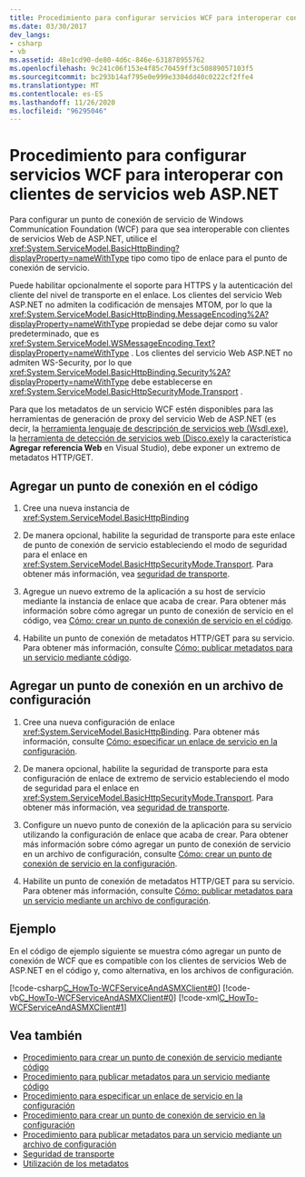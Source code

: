 ```yaml
---
title: Procedimiento para configurar servicios WCF para interoperar con clientes de servicios web ASP.NET
ms.date: 03/30/2017
dev_langs:
- csharp
- vb
ms.assetid: 48e1cd90-de80-4d6c-846e-631878955762
ms.openlocfilehash: 9c241c06f153e4f85c70459ff3c50889057103f5
ms.sourcegitcommit: bc293b14af795e0e999e3304dd40c0222cf2ffe4
ms.translationtype: MT
ms.contentlocale: es-ES
ms.lasthandoff: 11/26/2020
ms.locfileid: "96295046"
---
```

# <a name="how-to-configure-wcf-service-to-interoperate-with-aspnet-web-service-clients"></a>Procedimiento para configurar servicios WCF para interoperar con clientes de servicios web ASP.NET

Para configurar un punto de conexión de servicio de Windows Communication Foundation (WCF) para que sea interoperable con clientes de servicios Web de ASP.NET, utilice el <xref:System.ServiceModel.BasicHttpBinding?displayProperty=nameWithType> tipo como tipo de enlace para el punto de conexión de servicio.  
  
 Puede habilitar opcionalmente el soporte para HTTPS y la autenticación del cliente del nivel de transporte en el enlace. Los clientes del servicio Web ASP.NET no admiten la codificación de mensajes MTOM, por lo que la <xref:System.ServiceModel.BasicHttpBinding.MessageEncoding%2A?displayProperty=nameWithType> propiedad se debe dejar como su valor predeterminado, que es <xref:System.ServiceModel.WSMessageEncoding.Text?displayProperty=nameWithType> . Los clientes del servicio Web ASP.NET no admiten WS-Security, por lo que <xref:System.ServiceModel.BasicHttpBinding.Security%2A?displayProperty=nameWithType> debe establecerse en <xref:System.ServiceModel.BasicHttpSecurityMode.Transport> .  
  
 Para que los metadatos de un servicio WCF estén disponibles para las herramientas de generación de proxy del servicio Web de ASP.NET (es decir, la [herramienta lenguaje de descripción de servicios web (Wsdl.exe)](/previous-versions/dotnet/netframework-4.0/7h3ystb6(v=vs.100)), la [herramienta de detección de servicios web (Disco.exe)](/previous-versions/dotnet/netframework-4.0/cy2a3ybs(v=vs.100))y la característica **Agregar referencia Web** en Visual Studio), debe exponer un extremo de metadatos HTTP/GET.  
  
## <a name="add-an-endpoint-in-code"></a>Agregar un punto de conexión en el código  
  
1. Cree una nueva instancia de <xref:System.ServiceModel.BasicHttpBinding>  
  
2. De manera opcional, habilite la seguridad de transporte para este enlace de punto de conexión de servicio estableciendo el modo de seguridad para el enlace en <xref:System.ServiceModel.BasicHttpSecurityMode.Transport>. Para obtener más información, vea [seguridad de transporte](transport-security.md).  
  
3. Agregue un nuevo extremo de la aplicación a su host de servicio mediante la instancia de enlace que acaba de crear. Para obtener más información sobre cómo agregar un punto de conexión de servicio en el código, vea [Cómo: crear un punto de conexión de servicio en el código](how-to-create-a-service-endpoint-in-code.md).  
  
4. Habilite un punto de conexión de metadatos HTTP/GET para su servicio. Para obtener más información, consulte [Cómo: publicar metadatos para un servicio mediante código](how-to-publish-metadata-for-a-service-using-code.md).  
  
## <a name="add-an-endpoint-in-a-configuration-file"></a>Agregar un punto de conexión en un archivo de configuración  
  
1. Cree una nueva configuración de enlace <xref:System.ServiceModel.BasicHttpBinding>. Para obtener más información, consulte [Cómo: especificar un enlace de servicio en la configuración](../how-to-specify-a-service-binding-in-configuration.md).  
  
2. De manera opcional, habilite la seguridad de transporte para esta configuración de enlace de extremo de servicio estableciendo el modo de seguridad para el enlace en <xref:System.ServiceModel.BasicHttpSecurityMode.Transport>. Para obtener más información, vea [seguridad de transporte](transport-security.md).  
  
3. Configure un nuevo punto de conexión de la aplicación para su servicio utilizando la configuración de enlace que acaba de crear. Para obtener más información sobre cómo agregar un punto de conexión de servicio en un archivo de configuración, consulte [Cómo: crear un punto de conexión de servicio en la configuración](how-to-create-a-service-endpoint-in-configuration.md).  
  
4. Habilite un punto de conexión de metadatos HTTP/GET para su servicio. Para obtener más información, consulte [Cómo: publicar metadatos para un servicio mediante un archivo de configuración](how-to-publish-metadata-for-a-service-using-a-configuration-file.md).  
  
## <a name="example"></a>Ejemplo  

 En el código de ejemplo siguiente se muestra cómo agregar un punto de conexión de WCF que es compatible con los clientes de servicios Web de ASP.NET en el código y, como alternativa, en los archivos de configuración.  
  
 [!code-csharp[C_HowTo-WCFServiceAndASMXClient#0](../../../../samples/snippets/csharp/VS_Snippets_CFX/c_howto-wcfserviceandasmxclient/cs/program.cs#0)]
 [!code-vb[C_HowTo-WCFServiceAndASMXClient#0](../../../../samples/snippets/visualbasic/VS_Snippets_CFX/c_howto-wcfserviceandasmxclient/vb/program.vb#0)]
 [!code-xml[C_HowTo-WCFServiceAndASMXClient#1](../../../../samples/snippets/csharp/VS_Snippets_CFX/c_howto-wcfserviceandasmxclient/common/app.config#1)]
  
## <a name="see-also"></a>Vea también

- [Procedimiento para crear un punto de conexión de servicio mediante código](how-to-create-a-service-endpoint-in-code.md)
- [Procedimiento para publicar metadatos para un servicio mediante código](how-to-publish-metadata-for-a-service-using-code.md)
- [Procedimiento para especificar un enlace de servicio en la configuración](../how-to-specify-a-service-binding-in-configuration.md)
- [Procedimiento para crear un punto de conexión de servicio en la configuración](how-to-create-a-service-endpoint-in-configuration.md)
- [Procedimiento para publicar metadatos para un servicio mediante un archivo de configuración](how-to-publish-metadata-for-a-service-using-a-configuration-file.md)
- [Seguridad de transporte](transport-security.md)
- [Utilización de los metadatos](using-metadata.md)
